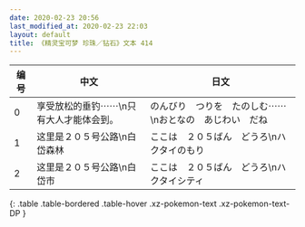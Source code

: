```yaml
---
date: 2020-02-23 20:56
last_modified_at: 2020-02-23 22:03
layout: default
title: 《精灵宝可梦 珍珠／钻石》文本 414
---
```

| 编号 | 中文 | 日文 |
| ---- | ---- | ---- |
| 0 | 享受放松的垂钓⋯⋯\n只有大人才能体会到。 | のんびり　つりを　たのしむ⋯⋯\nおとなの　あじわい　だね |
| 1 | 这里是２０５号公路\n白岱森林 | ここは　２０５ばん　どうろ\nハクタイのもり |
| 2 | 这里是２０５号公路\n白岱市 | ここは　２０５ばん　どうろ\nハクタイシティ |
{: .table .table-bordered .table-hover .xz-pokemon-text .xz-pokemon-text-DP }